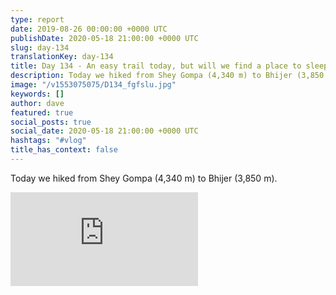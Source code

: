```yaml
---
type: report
date: 2019-08-26 00:00:00 +0000 UTC
publishDate: 2020-05-18 21:00:00 +0000 UTC
slug: day-134
translationKey: day-134
title: Day 134 - An easy trail today, but will we find a place to sleep?
description: Today we hiked from Shey Gompa (4,340 m) to Bhijer (3,850 m).
image: "/v1553075075/D134_fgfslu.jpg"
keywords: []
author: dave
featured: true
social_posts: true
social_date: 2020-05-18 21:00:00 +0000 UTC
hashtags: "#vlog"
title_has_context: false
---
```


Today we hiked from Shey Gompa (4,340 m) to Bhijer (3,850 m).

<iframe src="https://www.youtube.com/embed/yp6j2pzMhLQ" frameborder="0" allow="accelerometer; autoplay; encrypted-media; gyroscope; picture-in-picture" allowfullscreen></iframe>

